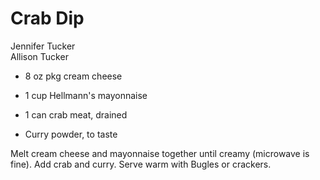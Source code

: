 # Crab Dip

Jennifer Tucker<br/>
Allison Tucker

- 8 oz pkg cream cheese
- 1 cup Hellmann's mayonnaise

- 1 can crab meat, drained
- Curry powder, to taste

Melt cream cheese and mayonnaise together until creamy (microwave is fine). Add crab and curry. Serve warm with Bugles or crackers.